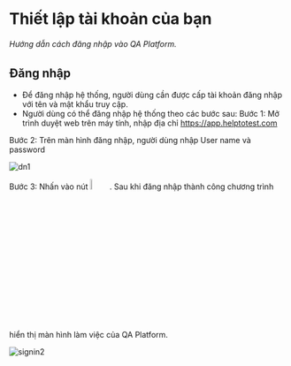 # Thiết lập tài khoản của bạn
###### Hướng dẫn cách đăng nhập vào QA Platform. 

## Đăng nhập
- Để đăng nhập hệ thống, người dùng cần được cấp tài khoản đăng nhập với tên và mật khẩu truy cập.
- Người dùng có thể đăng nhập hệ thống theo các bước sau:
Bước 1:	Mở trình duyệt web trên máy tính, nhập địa chỉ https://app.helptotest.com

Bước 2:	Trên màn hình đăng nhập, người dùng nhập User name và password 

![dn1](https://user-images.githubusercontent.com/105435351/196078501-e739e1e9-557b-4418-8a02-ad648b0e5ad8.png)

Bước 3:	Nhấn vào nút <img src="https://user-images.githubusercontent.com/105435351/196078806-34df8513-e707-4db7-8415-d1acdb6f124c.png" width="7%" />. Sau khi đăng nhập thành công chương trình hiển thị màn hình làm việc của QA Platform.

![signin2](https://user-images.githubusercontent.com/105435351/196077161-72b01967-36d2-4ea0-bde7-c3bfcc3a1d35.png)




